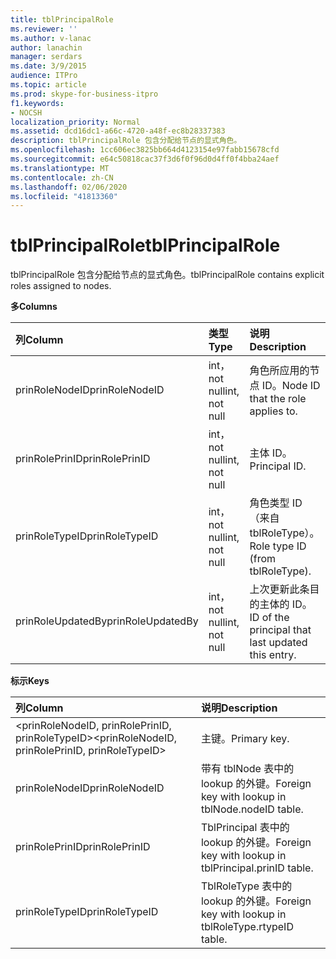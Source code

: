```yaml
---
title: tblPrincipalRole
ms.reviewer: ''
ms.author: v-lanac
author: lanachin
manager: serdars
ms.date: 3/9/2015
audience: ITPro
ms.topic: article
ms.prod: skype-for-business-itpro
f1.keywords:
- NOCSH
localization_priority: Normal
ms.assetid: dcd16dc1-a66c-4720-a48f-ec8b28337383
description: tblPrincipalRole 包含分配给节点的显式角色。
ms.openlocfilehash: 1cc606ec3825bb664d4123154e97fabb15678cfd
ms.sourcegitcommit: e64c50818cac37f3d6f0f96d0d4ff0f4bba24aef
ms.translationtype: MT
ms.contentlocale: zh-CN
ms.lasthandoff: 02/06/2020
ms.locfileid: "41813360"
---
```

# <a name="tblprincipalrole"></a><span data-ttu-id="a9315-103">tblPrincipalRole</span><span class="sxs-lookup"><span data-stu-id="a9315-103">tblPrincipalRole</span></span>
 
<span data-ttu-id="a9315-104">tblPrincipalRole 包含分配给节点的显式角色。</span><span class="sxs-lookup"><span data-stu-id="a9315-104">tblPrincipalRole contains explicit roles assigned to nodes.</span></span>
  
<span data-ttu-id="a9315-105">**多**</span><span class="sxs-lookup"><span data-stu-id="a9315-105">**Columns**</span></span>

|<span data-ttu-id="a9315-106">**列**</span><span class="sxs-lookup"><span data-stu-id="a9315-106">**Column**</span></span>|<span data-ttu-id="a9315-107">**类型**</span><span class="sxs-lookup"><span data-stu-id="a9315-107">**Type**</span></span>|<span data-ttu-id="a9315-108">**说明**</span><span class="sxs-lookup"><span data-stu-id="a9315-108">**Description**</span></span>|
|:-----|:-----|:-----|
|<span data-ttu-id="a9315-109">prinRoleNodeID</span><span class="sxs-lookup"><span data-stu-id="a9315-109">prinRoleNodeID</span></span>  <br/> |<span data-ttu-id="a9315-110">int，not null</span><span class="sxs-lookup"><span data-stu-id="a9315-110">int, not null</span></span>  <br/> |<span data-ttu-id="a9315-111">角色所应用的节点 ID。</span><span class="sxs-lookup"><span data-stu-id="a9315-111">Node ID that the role applies to.</span></span>  <br/> |
|<span data-ttu-id="a9315-112">prinRolePrinID</span><span class="sxs-lookup"><span data-stu-id="a9315-112">prinRolePrinID</span></span>  <br/> |<span data-ttu-id="a9315-113">int，not null</span><span class="sxs-lookup"><span data-stu-id="a9315-113">int, not null</span></span>  <br/> |<span data-ttu-id="a9315-114">主体 ID。</span><span class="sxs-lookup"><span data-stu-id="a9315-114">Principal ID.</span></span>  <br/> |
|<span data-ttu-id="a9315-115">prinRoleTypeID</span><span class="sxs-lookup"><span data-stu-id="a9315-115">prinRoleTypeID</span></span>  <br/> |<span data-ttu-id="a9315-116">int，not null</span><span class="sxs-lookup"><span data-stu-id="a9315-116">int, not null</span></span>  <br/> |<span data-ttu-id="a9315-117">角色类型 ID （来自 tblRoleType）。</span><span class="sxs-lookup"><span data-stu-id="a9315-117">Role type ID (from tblRoleType).</span></span>  <br/> |
|<span data-ttu-id="a9315-118">prinRoleUpdatedBy</span><span class="sxs-lookup"><span data-stu-id="a9315-118">prinRoleUpdatedBy</span></span>  <br/> |<span data-ttu-id="a9315-119">int，not null</span><span class="sxs-lookup"><span data-stu-id="a9315-119">int, not null</span></span>  <br/> |<span data-ttu-id="a9315-120">上次更新此条目的主体的 ID。</span><span class="sxs-lookup"><span data-stu-id="a9315-120">ID of the principal that last updated this entry.</span></span>  <br/> |
   
<span data-ttu-id="a9315-121">**标示**</span><span class="sxs-lookup"><span data-stu-id="a9315-121">**Keys**</span></span>

|<span data-ttu-id="a9315-122">**列**</span><span class="sxs-lookup"><span data-stu-id="a9315-122">**Column**</span></span>|<span data-ttu-id="a9315-123">**说明**</span><span class="sxs-lookup"><span data-stu-id="a9315-123">**Description**</span></span>|
|:-----|:-----|
|<span data-ttu-id="a9315-124">\<prinRoleNodeID, prinRolePrinID, prinRoleTypeID\></span><span class="sxs-lookup"><span data-stu-id="a9315-124">\<prinRoleNodeID, prinRolePrinID, prinRoleTypeID\></span></span>  <br/> |<span data-ttu-id="a9315-125">主键。</span><span class="sxs-lookup"><span data-stu-id="a9315-125">Primary key.</span></span>  <br/> |
|<span data-ttu-id="a9315-126">prinRoleNodeID</span><span class="sxs-lookup"><span data-stu-id="a9315-126">prinRoleNodeID</span></span>  <br/> |<span data-ttu-id="a9315-127">带有 tblNode 表中的 lookup 的外键。</span><span class="sxs-lookup"><span data-stu-id="a9315-127">Foreign key with lookup in tblNode.nodeID table.</span></span>  <br/> |
|<span data-ttu-id="a9315-128">prinRolePrinID</span><span class="sxs-lookup"><span data-stu-id="a9315-128">prinRolePrinID</span></span>  <br/> |<span data-ttu-id="a9315-129">TblPrincipal 表中的 lookup 的外键。</span><span class="sxs-lookup"><span data-stu-id="a9315-129">Foreign key with lookup in tblPrincipal.prinID table.</span></span>  <br/> |
|<span data-ttu-id="a9315-130">prinRoleTypeID</span><span class="sxs-lookup"><span data-stu-id="a9315-130">prinRoleTypeID</span></span>  <br/> |<span data-ttu-id="a9315-131">TblRoleType 表中的 lookup 的外键。</span><span class="sxs-lookup"><span data-stu-id="a9315-131">Foreign key with lookup in tblRoleType.rtypeID table.</span></span>  <br/> |
   


